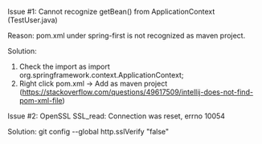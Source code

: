 Issue #1:
Cannot recognize getBean() from ApplicationContext (TestUser.java)

Reason:
pom.xml under spring-first is not recognized as maven project.

Solution:
1. Check the import as import org.springframework.context.ApplicationContext;
2. Right click pom.xml -> Add as maven project (https://stackoverflow.com/questions/49617509/intellij-does-not-find-pom-xml-file)

Issue #2:
OpenSSL SSL_read: Connection was reset, errno 10054

Solution:
git config --global http.sslVerify "false"
